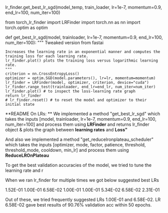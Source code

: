lr_finder.get_best_lr_sgd(model_temp, train_loader, lr=1e-7, momentum=0.9, end_lr=100, num_iter=100)

from torch_lr_finder import LRFinder
import torch.nn as nn
import torch.optim as optim



def get_best_lr_sgd(model, trainloader, lr=1e-7, momentum=0.9, end_lr=100, num_iter=100):
    """
    Tweaked version from fastai
    
    Increases the learning rate in an exponential manner and computes the training loss for each learning rate. 
    lr_finder.plot() plots the training loss versus logarithmic learning rate.
    """
    criterion = nn.CrossEntropyLoss()
    optimizer = optim.SGD(model.parameters(), lr=lr, momentum=momentum)
    lr_finder = LRFinder(model, optimizer, criterion, device="cuda")
    lr_finder.range_test(trainloader, end_lr=end_lr, num_iter=num_iter)
    lr_finder.plot() # to inspect the loss-learning rate graph
    return lr_finder
    # lr_finder.reset() # to reset the model and optimizer to their initial state
    
**README On LRs: **
We implemented a method "get_best_lr_sgd" which takes the inputs [model, trainloader, lr=1e-7, momentum=0.9, end_lr=100, num_iter=100] and process them
using **LRFinder** and returns lr_finder object & plots the graph between **learning rates** and **Loss"**

And also we implemented a method "get_reducelronplateau_scheduler" which takes the inputs [optimizer, mode, factor, patience, threshold, threshold_mode, cooldown,
min_lr] and process them using **ReduceLROnPlateau**

To get the best validation accuracies of the model, we tried to tune the learning rate and r


When we ran lr_finder for multiple times we got below suggested best LRs

1.52E-01
1.00E-01
6.58E-02
1.00E-01
1.00E-01
5.34E-02
6.58E-02
2.31E-01

Out of these, we tried frequently suggested LRs 1.00E-01 and 6.58E-02. LR 6.58E-02 gave best results of 90.76% validation acc within 50 epochs.
